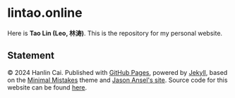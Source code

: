 # lintao.online

Here is **Tao Lin (Leo, 林涛)**. This is the repository for my personal website.
<!--
## Update and News

- **Sep 2024:** This Github Page has reached **500+ Stars**🌟 Thank you so much!
- **May 2023:** [Jekyll website building videos](https://www.bilibili.com/video/BV1ja4y1G7tX/) have been uploaded to Bilibili (小白建站视频)
- **April 2023:** [Website building tutorials](https://caihanlin.com/blogs/web/) have been post on my blog (建站完全指南)
- **Dec. 2022:** My personal website have been implemented in [caihanlin.com](https://caihanlin.com)
- **Oct. 2022:** This Github Page have been built based on [Jason Ansel's site](https://github.com/jansel/jansel.github.io).

## Star History

**If you like it, please STAR it! 🥰**

[![Star History Chart](https://api.star-history.com/svg?repos=GuangLun2000/GuangLun2000.github.io&type=Date)](https://star-history.com/#GuangLun2000/GuangLun2000.github.io&Date)
-->
## Statement

© 2024 Hanlin Cai. Published with [GitHub Pages](https://pages.github.com/), powered by [Jekyll](https://jekyllrb.com/), based on the [Minimal Mistakes](https://mademistakes.com/) theme and [Jason Ansel's site](https://github.com/jansel/jansel.github.io). Source code for this website can be found [here](https://github.com/GuangLun2000/GuangLun2000.github.io).
